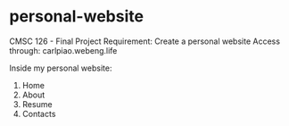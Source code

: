 # personal-website
CMSC 126 - Final Project Requirement: Create a personal website
Access through: carlpiao.webeng.life

Inside my personal website:
  1.  Home
  2.  About
  3.  Resume
  4.  Contacts
